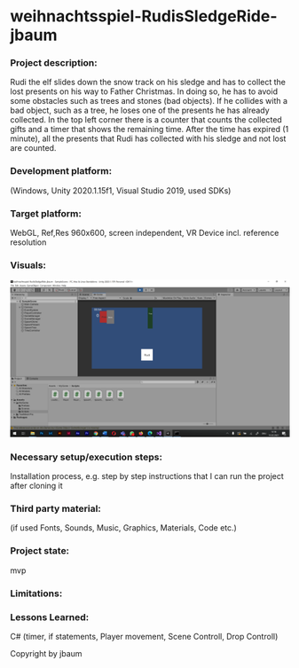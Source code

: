 # weihnachtsspiel-RudisSledgeRide-jbaum

### Project description: 
Rudi the elf slides down the snow track on his sledge and has to collect the lost presents on his way to Father Christmas. In doing so, he has to avoid some obstacles such as trees and stones (bad objects). If he collides with a bad object, such as a tree, he loses one of the presents he has already collected. In the top left corner there is a counter that counts the collected gifts and a timer that shows the remaining time. After the time has expired (1 minute), all the presents that Rudi has collected with his sledge and not lost are counted.

### Development platform: 
(Windows, Unity 2020.1.15f1, Visual Studio 2019, used SDKs)

### Target platform: 
WebGL, Ref,Res 960x600, screen independent, VR Device incl. reference resolution 

### Visuals: 
<div>
    <img src="./Screenshots/Game_screenshot.png" width="800">
</div>

### Necessary setup/execution steps: 
Installation process, e.g. step by step instructions that I can run the project after cloning it

### Third party material: 
(if used Fonts, Sounds, Music, Graphics, Materials, Code etc.)

### Project state: 
mvp

### Limitations: 

### Lessons Learned: 

C# (timer, if statements, Player movement, Scene Controll, Drop Controll)

Copyright by jbaum
